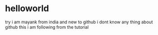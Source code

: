 # helloworld
try
i am mayank from india and new to github i dont know any thing about github
this i am following from the tutorial
